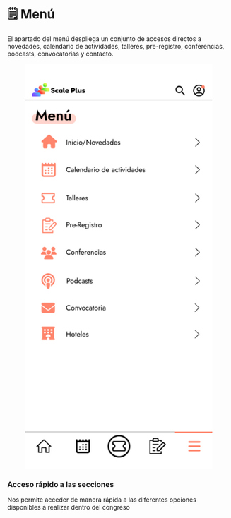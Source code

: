 # 🗒 Menú

El apartado del menú despliega un conjunto de accesos directos a novedades, calendario de actividades, talleres, pre-registro, conferencias, podcasts, convocatorias y contacto.

<figure><img src="../.gitbook/assets/iPhone_14_-_Men.png" alt=""><figcaption></figcaption></figure>

### Acceso rápido a las secciones

Nos permite acceder de manera rápida a las diferentes opciones disponibles a realizar dentro del congreso
